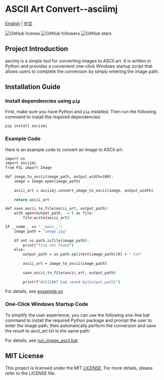 # ASCII Art Convert--asciimj

[English](README.md) | [中文](README-CN.md)

![GitHub license](https://img.shields.io/badge/license-MIT-blue.svg)
![GitHub followers](https://img.shields.io/github/followers/tianhukj.svg?style=social&label=Follow)
![GitHub stars](https://img.shields.io/github/stars/tianhukj/image-ascii-exsample.svg?style=social&label=Star)

## Project Introduction

asciimj is a simple tool for converting images to ASCII art. It is written in Python and provides a convenient one-click Windows startup script that allows users to complete the conversion by simply entering the image path.

## Installation Guide

### Install dependencies using `pip`

First, make sure you have Python and `pip` installed. Then run the following command to install the required dependencies:

```bash
pip install asciimj
```

### Example  Code
Here is an example code to convert an image to ASCII art:
```bash
import os
import asciimj
from PIL import Image

def image_to_ascii(image_path, output_width=100):
    image = Image.open(image_path)
    
    ascii_art = asciimj.convert_image_to_ascii(image, output_width)
    
    return ascii_art

def save_ascii_to_file(ascii_art, output_path):
    with open(output_path, 'w') as file:
        file.write(ascii_art)

if __name__ == "__main__":
    image_path = "image.jpg"  
    
    if not os.path.isfile(image_path):
        print("file not found")
    else:
        output_path = os.path.splitext(image_path)[0] + ".txt"
        
        ascii_art = image_to_ascii(image_path)
        
        save_ascii_to_file(ascii_art, output_path)
        
        print(f"ASCIIART had saved by{output_path}")
```
For details, see [exsample.py](exsample.py)

### One-Click Windows Startup Code
To simplify the user experience, you can use the following one-line bat command to install the required Python package and prompt the user to enter the image path, then automatically perform the conversion and save the result to ascii_art.txt in the same path:

For details, see [run_image_ascii.bat](run_image_ascii.bat)

## MIT License
This project is licensed under the MIT [LICENSE](LICENSE). For more details, please refer to the LICENSE file.
